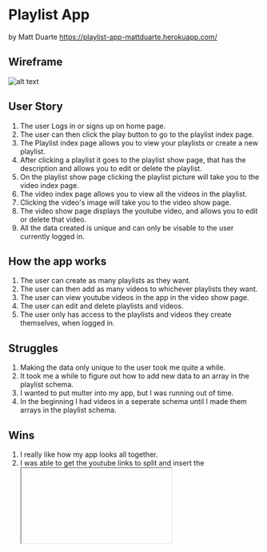 # Playlist App
by Matt Duarte
https://playlist-app-mattduarte.herokuapp.com/

## Wireframe
![alt text](https://i.imgur.com/wvpcauh.png "Wireframe")

## User Story
1. The user Logs in or signs up on home page.
2. The user can then click the play button to go to the playlist index page.
3. The Playlist index page allows you to view your playlists or create a new playlist.
4. After clicking a playlist it goes to the playlist show page, that has the description and allows you to edit or delete the playlist.
5. On the playlist show page clicking the playlist picture will take you to the video index page.
6. The video index page allows you to view all the videos in the playlist.
7. Clicking the video's image will take you to the video show page.
8. The video show page displays the youtube video, and allows you to edit or delete that video.
9. All the data created is unique and can only be visable to the user currently logged in.

## How the app works
1. The user can create as many playlists as they want.
2. The user can then add as many videos to whichever playlists they want.
3. The user can view youtube videos in the app in the video show page.
4. The user can edit and delete playlists and videos.
5. The user only has access to the playlists and videos they create themselves, when logged in.

## Struggles 
1. Making the data only unique to the user took me quite a while.
2. It took me a while to figure out how to add new data to an array in the playlist schema.
3. I wanted to put multer into my app, but I was running out of time.
4. In the beginning I had videos in a seperate schema until I made them arrays in the playlist schema.

## Wins
1. I really like how my app looks all together.
2. I was able to get the youtube links to split and insert the <iframe>
3. I was able to get the users to have their own unique data.

## Some Functionality
1. To get the videos in the web page I used <iframe> HTML tage with youtube/embeded.
2. I used .splice() and .push() to manipulate the arrays then using .save() for the video arrays in the playlist schema.
3. I use user.id tand attach it to when the playlist is created to make it only visible to the current user.


## What I want to add
1. I really want add multer to my app.
2. Make a share code so you can share the code and allow other users to see your playlists.
3. I also want to amke it so users can comment on each others playlists.
